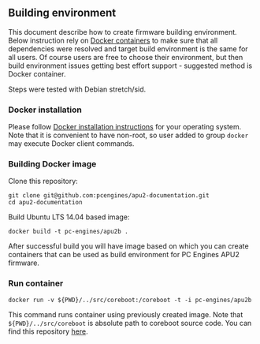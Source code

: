 Building environment
--------------------

This document describe how to create firmware building environment. Below
instruction rely on [Docker containers](https://www.docker.com/) to make sure
that all dependencies were resolved and target build environment is the same
for all users. Of course users are free to choose their environment, but then
build environment issues getting best effort support - suggested method is
Docker container.

Steps were tested with Debian stretch/sid.

### Docker installation

Please follow [Docker installation instructions](https://docs.docker.com/engine/installation/) for your operating
system. Note that it is convenient to have non-root, so user added to group
`docker` may execute Docker client commands.

### Building Docker image

Clone this repository:

```
git clone git@github.com:pcengines/apu2-documentation.git
cd apu2-documentation
```

Build Ubuntu LTS 14.04 based image:

```
docker build -t pc-engines/apu2b .
```

After successful build you will have image based on which you can create
containers that can be used as build environment for PC Engines APU2 firmware.

### Run container

```
docker run -v ${PWD}/../src/coreboot:/coreboot -t -i pc-engines/apu2b
```

This command runs container using previously created image. Note that
`${PWD}/../src/coreboot` is absolute path to coreboot source code. You can find
this repository [here](https://github.com/pcengines/coreboot).


